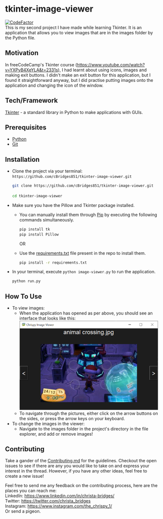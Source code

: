 # tkinter-image-viewer
[![CodeFactor](https://www.codefactor.io/repository/github/cbridges851/tkinter-image-viewer/badge)](https://www.codefactor.io/repository/github/cbridges851/tkinter-image-viewer)  
This is my second project I have made while learning Tkinter. It is an application that allows you to view images that are in the images folder by the Python file.

## Motivation
In freeCodeCamp's Tkinter course (https://www.youtube.com/watch?v=YXPyB4XeYLA&t=2331s), I had learnt about using icons, images and making exit buttons. I didn't make an exit button for this application, but I found it straightforward anyway, but I did practise putting images onto the application and changing the icon of the window.

## Tech/Framework
[Tkinter](https://docs.python.org/3/library/tkinter.html) - a standard library in Python to make applications with GUIs.

## Prerequisites

- [Python](https://www.python.org/downloads/)
- [Git](https://git-scm.com/)

## Installation
- Clone the project via your terminal: `https://github.com/cBridges851/tkinter-image-viewer.git`
    ```sh
    git clone https://github.com/cBridges851/tkinter-image-viewer.git

    cd tkinter-image-viewer
    ```
- Make sure you have the Pillow and Tkinter package installed.      
    - You can manually install them through [Pip](https://pip.pypa.io/en/stable/) by executing the following commands simultaneously.
        `````sh
        pip install tk
        pip install Pillow
        `````
        OR

    - Use the [requirements.txt](https://learnpython.com/blog/python-requirements-file/) file present in the repo to install them.
        `````sh
        pip install -r requirements.txt
        `````


- In your terminal, execute `python image-viewer.py` to run the application.
    ```sh
    python run.py
    ```

## How To Use
- To view images:
    - When the application has opened as per above, you should see an interface that looks like this:
    ![Image Viewer Interface](Image_Viewer/image-viewer.png)
    - To navigate through the pictures, either click on the arrow buttons on the sides, or press the arrow keys on your keyboard.
- To change the images in the viewer:
    - Navigate to the images folder in the project's directory in the file explorer, and add or remove images!

## Contributing
Take a gander of the [Contributing.md](https://github.com/cBridges851/tkinter-image-viewer/blob/master/Contributing.md) for the guidelines. Checkout the open issues to see if there are any you would like to take on and express your interest in the thread. However, if you have any other ideas, feel free to create a new issue!

Feel free to send me any feedback on the contributing process, here are the places you can reach me: <br>
LinkedIn: https://www.linkedin.com/in/christa-bridges/ <br>
Twitter: https://twitter.com/christa_bridges <br>
Instagram: https://www.instagram.com/the_chrispy_1/ <br> 
Or send a pigeon.
